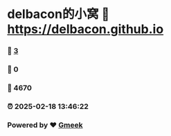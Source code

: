 # delbacon的小窝 :link: https://delbacon.github.io 
### :page_facing_up: [3](https://delbacon.github.io/tag.html) 
### :speech_balloon: 0 
### :hibiscus: 4670 
### :alarm_clock: 2025-02-18 13:46:22 
### Powered by :heart: [Gmeek](https://github.com/Meekdai/Gmeek)
